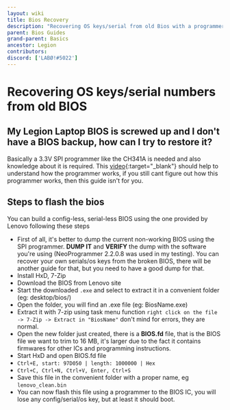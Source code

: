 ```yaml
---
layout: wiki
title: Bios Recovery
description: "Recovering OS keys/serial from old Bios with a programmer"
parent: Bios Guides
grand-parent: Basics
ancestor: Legion
contributors:
discord: ['LABØ!#5022']
---
```


# Recovering OS keys/serial numbers from old BIOS

## My Legion Laptop BIOS is screwed up and I don't have a BIOS backup, how can I try to restore it?

Basically a 3.3V SPI programmer like the CH341A is needed and also knowledge about it is required. This [video](https://www.youtube.com/watch?v=4qX2zihB6UE){:target="_blank"} should help to understand how the programmer works, if you still cant figure out how this programmer works, then this guide isn't for you. 

## Steps to flash the bios

You can build a config-less, serial-less BIOS using the one provided by Lenovo following these steps

- First of all, it's better to dump the current non-working BIOS using the SPI programmer. **DUMP IT** and **VERIFY** the dump with the software you're using (NeoProgrammer 2.2.0.8 was used in my testing). You can recover your own serials/os keys from the broken BIOS, there will be another guide for that, but you need to have a good dump for that.
- Install HxD, 7-Zip
- Download the BIOS from Lenovo site
- Start the downloaded ``.exe`` and select to extract it in a convenient folder (eg: desktop/bios/)
- Open the folder, you will find an .exe file (eg: BiosName.exe)
- Extract it with 7-zip using task menu function ``right click on the file -> 7-Zip -> Extract in "BiosName"`` don't mind for errors, they are normal.
- Open the new folder just created, there is a **BIOS.fd** file, that is the BIOS file we want to trim to 16 MB, it's larger due to the fact it contains firmwares for other ICs and programming instructions.
- Start HxD and open BIOS.fd file
- ``Ctrl+E, start: 97D050 | length: 1000000 | Hex``
- ``Ctrl+C, Ctrl+N, Ctrl+V, Enter, Ctrl+S``
- Save this file in the convenient folder with a proper name, eg ``lenovo_clean.bin``
- You can now flash this file using a programmer to the BIOS IC, you will lose any config/serial/os key, but at least it should boot.
